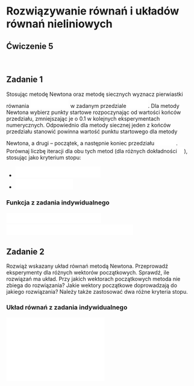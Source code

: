 # Rozwiązywanie równań i układów równań nieliniowych
## Ćwiczenie 5

<br>

## Zadanie 1
Stosując metodę Newtona oraz metodę siecznych wyznacz pierwiastki równania <!-- $f(x) = 0$ --> <img style="transform: translateY(0.1em)" src="..\svg\XsGKpMeGue.svg"> w zadanym przedziale <!-- $[a, b]$ --> <img style="transform: translateY(0.1em)" src="..\svg\gPcw7Cn5IL.svg">. Dla metody Newtona wybierz punkty startowe rozpoczynając 
od wartości końców przedziału, zmniejszając je o 0.1 w kolejnych eksperymentach 
numerycznych. Odpowiednio dla metody siecznej jeden z końców przedziału stanowić powinna 
wartość punktu startowego dla metody Newtona, a drugi – początek, a następnie koniec przedziału <!-- $[a, b]$ --> <img style="transform: translateY(0.1em)" src="..\svg\gPcw7Cn5IL.svg">. 
Porównaj liczbę iteracji dla obu tych metod (dla różnych dokładności <!-- $\rho$ --> <img style="transform: translateY(0.1em)" src="..\svg\bIW0CJFPVP.svg">), stosując jako kryterium 
stopu: 

- <!-- $||X_{(i+i)} - X_{(i)}|| \lt \rho$ --> <img style="transform: translateY(0.1em)" src="..\svg\VhKWbIncVR.svg">
- <!-- $||F(X_i)|| \lt \rho$ --> <img style="transform: translateY(0.1em)" src="..\svg\BeXoaDYJY8.svg">

### Funkcja z zadania indywidualnego
<!-- $f(x) = x^n - (1-x)^m$ --> <img style="transform: translateY(0.1em)" src="..\svg\0Sk9Tw2JeL.svg">

<!-- $n=10, m=15, x \in [-0.5, 1]$ --> <img style="transform: translateY(0.1em)" src="..\svg\t0Qws8zv0G.svg">

<br>

## Zadanie 2
Rozwiąż wskazany układ równań metodą Newtona. Przeprowadź eksperymenty dla różnych wektorów początkowych. Sprawdź, ile rozwiązań ma 
układ. Przy jakich wektorach początkowych metoda nie zbiega do rozwiązania? Jakie wektory 
początkowe doprowadzają do jakiego rozwiązania? 
Należy także zastosować dwa różne kryteria stopu.

### Układ równań z zadania indywidualnego
<!-- $
\begin{cases} 
    x_1^2-4x_2^2+x_3^3=1 \\ 
    \\
    2x_1^2+4x_2^2-3x_3=0 \\
    \\
    x_1^2-2x_2+x_3^2=1
\end{cases}
$ --> <img style="transform: translateY(0.1em)" src="..\svg\raETtZGvAq.svg">
